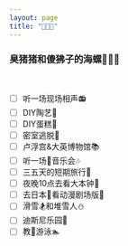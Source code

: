 ```yaml
---
layout: page
title: "🐷🐒🌊" 
---
```




### 臭猪猪和傻狒子的海螺🐷🐒🌊

<br>

<div list-style="none">

- [ ] 听一场现场相声📻
- [ ] DIY陶艺🥗
- [ ] DIY蛋糕🎂
- [ ] 密室逃脱💨
- [ ] 卢浮宫&大英博物馆📚
- [ ] 听一场🎻音乐会🎶
- [ ] 三五天的短期旅行💖
- [ ] 夜晚10点去看大本钟💌
- [ ] 去日本🍥看动漫剧场版🎥
- [ ] 滑雪🏂和堆雪人⛄
- [ ] 迪斯尼乐园🎡
- [ ] 教🐷游泳🏊

</div>
